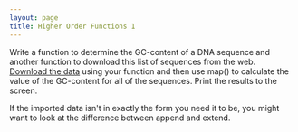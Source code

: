 ```yaml
---
layout: page
title: Higher Order Functions 1
---
```


Write a function to determine the GC-content of a DNA sequence and another
function to download this list of sequences from the web.
[Download the data](http://www.programmingforbiologists.org/sites/programmingforbiologists.org/files/dna_sequences.csv)
using your function and then use map() to calculate the value of the GC-content
for all of the sequences. Print the results to the screen.

If the imported data isn't in exactly the form you need it to be, you
might want to look at the difference between append and extend.
